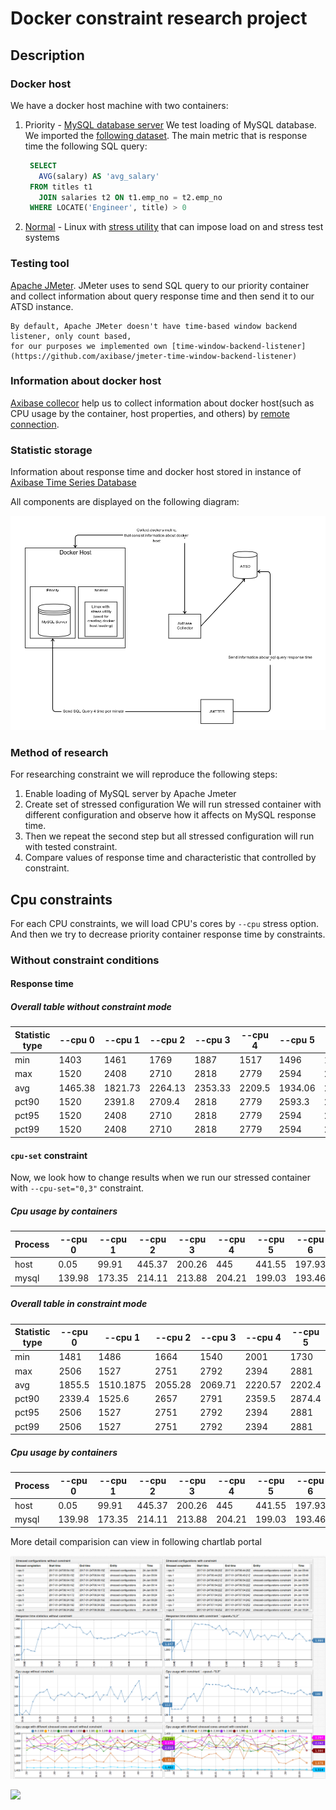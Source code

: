 # Docker constraint research project

## Description 

### Docker host

  We have a docker host machine with two containers:
  
  1. Priority - [MySQL database server](https://hub.docker.com/_/mysql/)
     We test loading of MySQL database. We imported the [following dataset](https://dev.mysql.com/doc/employee/en/). The main metric that is response time the following SQL query:
     ```sql
      SELECT
        AVG(salary) AS 'avg_salary'
      FROM titles t1
        JOIN salaries t2 ON t1.emp_no = t2.emp_no
      WHERE LOCATE('Engineer', title) > 0
     ```
     
  2. [Normal](https://hub.docker.com/r/dkuffner/docker-stress/) - Linux with [stress utility](https://linux.die.net/man/1/stress) that can impose load on and stress test systems

### Testing tool

   [Apache JMeter](http://jmeter.apache.org/). JMeter uses to send SQL query to our priority container and collect 
    information about query response time and then send it to our ATSD instance.
    
    By default, Apache JMeter doesn't have time-based window backend listener, only count based,
    for our purposes we implemented own [time-window-backend-listener](https://github.com/axibase/jmeter-time-window-backend-listener)
    
### Information about docker host
  
  [Axibase collecor](https://github.com/axibase/axibase-collector-docs#axibase-collector) help us to collect information about docker host(such as CPU usage by the container, host properties, and others) by [remote connection](https://github.com/axibase/axibase-collector-docs/blob/master/jobs/docker.md#remote-collection).
    
### Statistic storage
  Information about response time and docker host stored in instance of [Axibase Time Series Database](https://github.com/axibase/atsd-docs/blob/master/tutorials/getting-started.md)
    
All components are displayed on the following diagram:

![](docs/img/scheme.png)

### Method of research

For researching constraint we will reproduce the following steps:

  1. Enable loading of MySQL server by Apache Jmeter
  2. Create set of stressed configuration
     We will run stressed container with different configuration and observe how it affects on MySQL response time.
  3. Then we repeat the second step but all stressed configuration will run with tested constraint.
  4. Compare values of response time and characteristic that controlled by constraint.

## Cpu constraints

For each CPU constraints, we will load CPU's cores by `--cpu` stress option. And then we try to decrease priority container response time by constraints.

### Without constraint conditions

#### Response time

##### Overall table without constraint mode

| Statistic type | --cpu 0  | --cpu 1  | --cpu 2  | --cpu 3  | --cpu 4 | --cpu 5  | --cpu 6  | --cpu 7  | --cpu 8 | 
|----------------|----------|----------|----------|----------|---------|----------|----------|----------|---------| 
| min            | 1403     | 1461     | 1769     | 1887     | 1517    | 1496     | 1478     | 1486     | 1500    | 
| max            | 1520     | 2408     | 2710     | 2818     | 2779    | 2594     | 2610     | 2760     | 2776    | 
| avg            | 1465.38  | 1821.73  | 2264.13  | 2353.33  | 2209.5  | 1934.06  | 2122.25  | 2063.31  | 2083.81 | 
| pct90          | 1520     | 2391.8   | 2709.4   | 2818     | 2779    | 2593.3   | 2600.9   | 2748.1   | 2776    | 
| pct95          | 1520     | 2408     | 2710     | 2818     | 2779    | 2594     | 2610     | 2760     | 2776    | 
| pct99          | 1520     | 2408     | 2710     | 2818     | 2779    | 2594     | 2610     | 2760     | 2776    | 


#### `cpu-set` constraint

Now, we look how to change results when we run our stressed container with `--cpu-set="0,3"` constraint.

##### Cpu usage by containers

| Process | --cpu 0 | --cpu 1 | --cpu 2 | --cpu 3 | --cpu 4 | --cpu 5 | --cpu 6 | --cpu 7 | --cpu 8 |
|---------|---------|---------|---------|---------|---------|---------|---------|---------|---------|
| host    | 0.05    | 99.91   | 445.37  | 200.26  | 445     | 441.55  | 197.93  | 442.8   | 200     |
| mysql   | 139.98  | 173.35  | 214.11  | 213.88  | 204.21  | 199.03  | 193.46  | 192.05  | 194.78  |


##### Overall table in constraint mode

| Statistic type | --cpu 0 | --cpu 1   | --cpu 2   | --cpu 3   | --cpu 4   | --cpu 5 | --cpu 6   | --cpu 7   | --cpu 8  |
|----------------|---------|-----------|-----------|-----------|-----------|---------|-----------|-----------|----------|
| min            | 1481    | 1486      | 1664      | 1540      | 2001      | 1730    | 1519      | 1572      | 1541     |
| max            | 2506    | 1527      | 2751      | 2792      | 2394      | 2881    | 2227      | 2957      | 2839     |
| avg            | 1855.5  | 1510.1875 | 2055.28   | 2069.71   | 2220.57   | 2202.4  | 2011.35   | 2184.93   | 2072.07  |
| pct90          | 2339.4  | 1525.6    | 2657      | 2791      | 2359.5    | 2874.4  | 2224      | 2831      | 2809.8   |
| pct95          | 2506    | 1527      | 2751      | 2792      | 2394      | 2881    | 2227      | 2957      | 2839     |
| pct99          | 2506    | 1527      | 2751      | 2792      | 2394      | 2881    | 2227      | 2957      | 2839     |




##### Cpu usage by containers

| Process | --cpu 0 | --cpu 1 | --cpu 2 | --cpu 3 | --cpu 4 | --cpu 5 | --cpu 6 | --cpu 7 | --cpu 8 |
|---------|---------|---------|---------|---------|---------|---------|---------|---------|---------|
| host    | 0.05    | 99.91   | 445.37  | 200.26  | 445     | 441.55  | 197.93  | 442.8   | 200     |
| mysql   | 139.98  | 173.35  | 214.11  | 213.88  | 204.21  | 199.03  | 193.46  | 192.05  | 194.78  |


More detail comparision can view in following chartlab portal


![](docs/img/portal-cpu-set.png)

[![](https://raw.githubusercontent.com/axibase/atsd-use-cases/master/ChartLabIntro/Images/button.png)](http://apps.axibase.com/chartlab/e926d483/16/)
  
